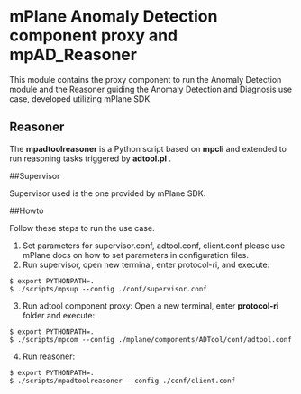 # mPlane Anomaly Detection component proxy and mpAD_Reasoner

This module contains the proxy component to run the Anomaly Detection module and the Reasoner guiding the Anomaly Detection and Diagnosis use case, developed utilizing mPlane SDK.

## Reasoner
The __mpadtoolreasoner__ is a Python script based on __mpcli__ and extended to run reasoning tasks triggered by __adtool.pl__ .

##Supervisor

Supervisor used is the one provided by mPlane SDK.

##Howto

Follow these steps to run the use case.

1. Set parameters for supervisor.conf, adtool.conf, client.conf please use mPlane docs on how to set parameters in configuration files.
2. Run supervisor, open new terminal, enter protocol-ri, and execute:
```
$ export PYTHONPATH=.
$ ./scripts/mpsup --config ./conf/supervisor.conf
```
3. Run adtool component proxy:
Open a new terminal, enter __protocol-ri__ folder and execute:

```
$ export PYTHONPATH=.
$ ./scripts/mpcom --config ./mplane/components/ADTool/conf/adtool.conf

```

4. Run reasoner:

```
$ export PYTHONPATH=.
$ ./scripts/mpadtoolreasoner --config ./conf/client.conf

```


